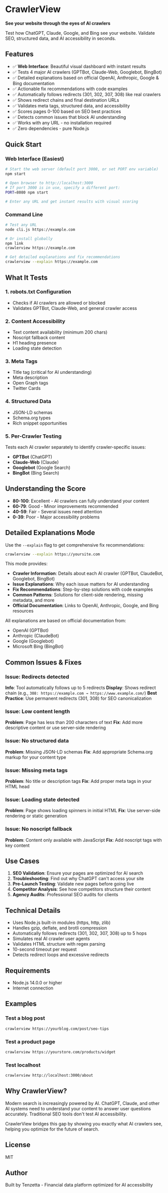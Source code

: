 # CrawlerView

**See your website through the eyes of AI crawlers**

Test how ChatGPT, Claude, Google, and Bing see your website. Validate SEO, structured data, and AI accessibility in seconds.

## Features

- ✅ **Web Interface**: Beautiful visual dashboard with instant results
- ✅ Tests 4 major AI crawlers (GPTBot, Claude-Web, Googlebot, BingBot)
- ✅ Detailed explanations based on official OpenAI, Anthropic, Google & Bing documentation
- ✅ Actionable fix recommendations with code examples
- ✅ Automatically follows redirects (301, 302, 307, 308) like real crawlers
- ✅ Shows redirect chains and final destination URLs
- ✅ Validates meta tags, structured data, and accessibility
- ✅ Scores pages 0-100 based on SEO best practices
- ✅ Detects common issues that block AI understanding
- ✅ Works with any URL - no installation required
- ✅ Zero dependencies - pure Node.js

## Quick Start

### Web Interface (Easiest)

```bash
# Start the web server (default port 3000, or set PORT env variable)
npm start

# Open browser to http://localhost:3000
# If port 3000 is in use, specify a different port:
PORT=8080 npm start

# Enter any URL and get instant results with visual scoring
```

### Command Line

```bash
# Test any URL
node cli.js https://example.com

# Or install globally
npm link
crawlerview https://example.com

# Get detailed explanations and fix recommendations
crawlerview --explain https://example.com
```

## What It Tests

### 1. robots.txt Configuration
- Checks if AI crawlers are allowed or blocked
- Validates GPTBot, Claude-Web, and general crawler access

### 2. Content Accessibility
- Text content availability (minimum 200 chars)
- Noscript fallback content
- H1 heading presence
- Loading state detection

### 3. Meta Tags
- Title tag (critical for AI understanding)
- Meta description
- Open Graph tags
- Twitter Cards

### 4. Structured Data
- JSON-LD schemas
- Schema.org types
- Rich snippet opportunities

### 5. Per-Crawler Testing
Tests each AI crawler separately to identify crawler-specific issues:
- **GPTBot** (ChatGPT)
- **Claude-Web** (Claude)
- **Googlebot** (Google Search)
- **BingBot** (Bing Search)

## Understanding the Score

- **80-100**: Excellent - AI crawlers can fully understand your content
- **60-79**: Good - Minor improvements recommended
- **40-59**: Fair - Several issues need attention
- **0-39**: Poor - Major accessibility problems

## Detailed Explanations Mode

Use the `--explain` flag to get comprehensive fix recommendations:

```bash
crawlerview --explain https://yoursite.com
```

This mode provides:
- **Crawler Information**: Details about each AI crawler (GPTBot, ClaudeBot, Googlebot, BingBot)
- **Issue Explanations**: Why each issue matters for AI understanding
- **Fix Recommendations**: Step-by-step solutions with code examples
- **Common Patterns**: Solutions for client-side rendering, missing metadata, and more
- **Official Documentation**: Links to OpenAI, Anthropic, Google, and Bing resources

All explanations are based on official documentation from:
- OpenAI (GPTBot)
- Anthropic (ClaudeBot)
- Google (Googlebot)
- Microsoft Bing (BingBot)

## Common Issues & Fixes

### Issue: Redirects detected
**Info**: Tool automatically follows up to 5 redirects
**Display**: Shows redirect chain (e.g., `308: https://example.com → https://www.example.com/`)
**Best Practice**: Use permanent redirects (301, 308) for SEO canonicalization

### Issue: Low content length
**Problem**: Page has less than 200 characters of text
**Fix**: Add more descriptive content or use server-side rendering

### Issue: No structured data
**Problem**: Missing JSON-LD schemas
**Fix**: Add appropriate Schema.org markup for your content type

### Issue: Missing meta tags
**Problem**: No title or description tags
**Fix**: Add proper meta tags in your HTML head

### Issue: Loading state detected
**Problem**: Page shows loading spinners in initial HTML
**Fix**: Use server-side rendering or static generation

### Issue: No noscript fallback
**Problem**: Content only available with JavaScript
**Fix**: Add noscript tags with key content

## Use Cases

1. **SEO Validation**: Ensure your pages are optimized for AI search
2. **Troubleshooting**: Find out why ChatGPT can&apos;t access your site
3. **Pre-Launch Testing**: Validate new pages before going live
4. **Competitor Analysis**: See how competitors structure their content
5. **Agency Audits**: Professional SEO audits for clients

## Technical Details

- Uses Node.js built-in modules (https, http, zlib)
- Handles gzip, deflate, and brotli compression
- Automatically follows redirects (301, 302, 307, 308) up to 5 hops
- Simulates real AI crawler user agents
- Validates HTML structure with regex parsing
- 10-second timeout per request
- Detects redirect loops and excessive redirects

## Requirements

- Node.js 14.0.0 or higher
- Internet connection

## Examples

### Test a blog post
```bash
crawlerview https://yourblog.com/post/seo-tips
```

### Test a product page
```bash
crawlerview https://yourstore.com/products/widget
```

### Test localhost
```bash
crawlerview http://localhost:3000/about
```

## Why CrawlerView?

Modern search is increasingly powered by AI. ChatGPT, Claude, and other AI systems need to understand your content to answer user questions accurately. Traditional SEO tools don&apos;t test AI accessibility.

CrawlerView bridges this gap by showing you exactly what AI crawlers see, helping you optimize for the future of search.

## License

MIT

## Author

Built by Tenzetta - Financial data platform optimized for AI accessibility
